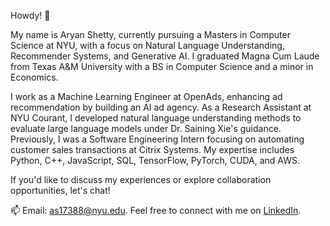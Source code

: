 Howdy! 👋

My name is Aryan Shetty, currently pursuing a Masters in Computer Science at NYU, with a focus on Natural Language Understanding, Recommender Systems, and Generative AI. I graduated Magna Cum Laude from Texas A&M University with a BS in Computer Science and a minor in Economics. 

I work as a Machine Learning Engineer at OpenAds, enhancing ad recommendation by building an AI ad agency. As a Research Assistant at NYU Courant, I developed natural language understanding methods to evaluate large language models under Dr. Saining Xie's guidance. Previously, I was a Software Engineering Intern focusing on automating customer sales transactions at Citrix Systems. My expertise includes Python, C++, JavaScript, SQL, TensorFlow, PyTorch, CUDA, and AWS.

If you'd like to discuss my experiences or explore collaboration opportunities, let's chat!

📫 Email: as17388@nyu.edu. Feel free to connect with me on [LinkedIn](https://www.linkedin.com/in/aryan-shetty/).
